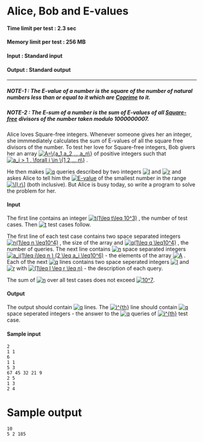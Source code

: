 # Alice, Bob and E-values

#### Time limit per test : 2.3 sec
#### Memory limit per test : 256 MB
#### Input : Standard input
#### Output : Standard output

---
##### NOTE-1 : The E-value of a number is the square of the number of natural numbers less than or equal to it which are <a href="https://en.wikipedia.org/wiki/Coprime_integers">Coprime</a> to it.
##### NOTE-2 : The E-sum of a number is the sum of E-values of all <a href="https://en.wikipedia.org/wiki/Square-free_integer">Square-free</a> divisors of the number taken modulo 1000000007.

Alice loves Square-free integers. Whenever someone gives her an integer, she immmediately calculates the sum of E-values of all the square free divisors of the number. To test her love for Square-free integers, Bob givers her an array <a href="https://www.codecogs.com/eqnedit.php?latex=A=\{a_1,a_2,...,a_n\}" target="_blank"><img src="https://latex.codecogs.com/gif.latex?A=\{a_1,a_2,...,a_n\}" title="A=\{a_1,a_2,...,a_n\}" /></a> of positive integers such that <a href="https://www.codecogs.com/eqnedit.php?latex=a_i&space;>&space;1&space;,&space;\forall&space;i&space;\in&space;\{1,2,...,n\}" target="_blank"><img src="https://latex.codecogs.com/gif.latex?a_i&space;>&space;1&space;,&space;\forall&space;i&space;\in&space;\{1,2,...,n\}" title="a_i > 1 , \forall i \in \{1,2,...,n\}" /></a> . 

He then makes <a href="https://www.codecogs.com/eqnedit.php?latex=k" target="_blank"><img src="https://latex.codecogs.com/gif.latex?q" title="q" /></a> queries described by two integers <a href="https://www.codecogs.com/eqnedit.php?latex=k" target="_blank"><img src="https://latex.codecogs.com/gif.latex?l" title="l" /></a> and <a href="https://www.codecogs.com/eqnedit.php?latex=k" target="_blank"><img src="https://latex.codecogs.com/gif.latex?r" title="r" /></a> and askes Alice to tell him the <a href="https://www.codecogs.com/eqnedit.php?latex=E-value" target="_blank"><img src="https://latex.codecogs.com/gif.latex?E-value" title="E-value" /></a> of the smallest number in the range <a href="https://www.codecogs.com/eqnedit.php?latex=\[l,r\]" target="_blank"><img src="https://latex.codecogs.com/gif.latex?\[l,r\]" title="\[l,r\]" /></a> (both inclusive). But Alice is busy today, so  write a program to solve the problem for her.

#### Input

The first line contains an integer <a href="https://www.codecogs.com/eqnedit.php?latex=t(1\leq&space;t\leq&space;10^3)" target="_blank"><img src="https://latex.codecogs.com/gif.latex?t(1\leq&space;t\leq&space;10^3)" title="t(1\leq t\leq 10^3)" /></a> , the number of test cases. Then <a href="https://www.codecogs.com/eqnedit.php?latex=t" target="_blank"><img src="https://latex.codecogs.com/gif.latex?t" title="t" /></a> test cases follow.

The first line of each test case contains two space separated integers <a href="https://www.codecogs.com/eqnedit.php?latex=n(1\leq&space;n&space;\leq10^4)" target="_blank"><img src="https://latex.codecogs.com/gif.latex?n(1\leq&space;n&space;\leq10^4)" title="n(1\leq n \leq10^4)" /></a> , the size of the array and <a href="https://www.codecogs.com/eqnedit.php?latex=q(1\leq&space;k&space;\leq10^4)" target="_blank"><img src="https://latex.codecogs.com/gif.latex?q(1\leq&space;q&space;\leq10^4)" title="q(1\leq q \leq10^4)" /></a> , the number of queries. The next line contains <a href="https://www.codecogs.com/eqnedit.php?latex=n" target="_blank"><img src="https://latex.codecogs.com/gif.latex?n" title="n" /></a> space separated integers <a href="https://www.codecogs.com/eqnedit.php?latex=a_i(1\leq&space;i\leq&space;n&space;)&space;(2&space;\leq&space;a_i&space;\leq10^6)" target="_blank"><img src="https://latex.codecogs.com/gif.latex?a_i(1\leq&space;i\leq&space;n&space;)&space;(2&space;\leq&space;a_i&space;\leq10^6)" title="a_i(1\leq i\leq n ) (2 \leq a_i \leq10^6)" /></a> - the elements of the array <a href="https://www.codecogs.com/eqnedit.php?latex=A" target="_blank"><img src="https://latex.codecogs.com/gif.latex?A" title="A" /></a> . Each of the next <a href="https://www.codecogs.com/eqnedit.php?latex=q" target="_blank"><img src="https://latex.codecogs.com/gif.latex?q" title="q" /></a> lines contains two space seperated integers 
<a href="https://www.codecogs.com/eqnedit.php?latex=l" target="_blank"><img src="https://latex.codecogs.com/gif.latex?l" title="l" /></a> and <a href="https://www.codecogs.com/eqnedit.php?latex=l" target="_blank"><img src="https://latex.codecogs.com/gif.latex?r" title="r" /></a> with <a href="https://www.codecogs.com/eqnedit.php?latex=(1\leq&space;l&space;\leq&space;r&space;\leq&space;n)" target="_blank"><img src="https://latex.codecogs.com/gif.latex?(1\leq&space;l&space;\leq&space;r&space;\leq&space;n)" title="(1\leq l \leq r \leq n)" /></a> - the description of each query.

The sum of <a href="https://www.codecogs.com/eqnedit.php?latex=n" target="_blank"><img src="https://latex.codecogs.com/gif.latex?n" title="n" /></a> over all test cases does not exceed <a href="https://www.codecogs.com/eqnedit.php?latex=10^7" target="_blank"><img src="https://latex.codecogs.com/gif.latex?10^7" title="10^7" /></a>.

#### Output
The output should contain <a href="https://www.codecogs.com/eqnedit.php?latex=t" target="_blank"><img src="https://latex.codecogs.com/gif.latex?t" title="q" /></a> lines. The <a href="https://www.codecogs.com/eqnedit.php?latex=i^{th}" target="_blank"><img src="https://latex.codecogs.com/gif.latex?i^{th}" title="i^{th}" /></a> line should contain <a href="https://www.codecogs.com/eqnedit.php?latex=q" target="_blank"><img src="https://latex.codecogs.com/gif.latex?q" title="q" /></a> space seperated integers - the answer to the <a href="https://www.codecogs.com/eqnedit.php?latex=q" target="_blank"><img src="https://latex.codecogs.com/gif.latex?q" title="q" /></a> queries of <a href="https://www.codecogs.com/eqnedit.php?latex=i^{th}" target="_blank"><img src="https://latex.codecogs.com/gif.latex?i^{th}" title="i^{th}" /></a> test case.

#### Sample input
```
2
1 1
6
1 1
5 3
67 45 32 21 9
2 5
1 3
2 4

```
# Sample output
```
10 
5 2 185
```
